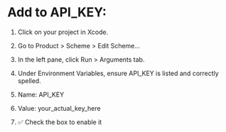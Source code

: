 # Add to API_KEY:
1. Click on your project in Xcode.

2. Go to Product > Scheme > Edit Scheme…

3. In the left pane, click Run > Arguments tab.

4. Under Environment Variables, ensure API_KEY is listed and correctly spelled.

5. Name: API_KEY

6. Value: your_actual_key_here

7. ✅ Check the box to enable it

